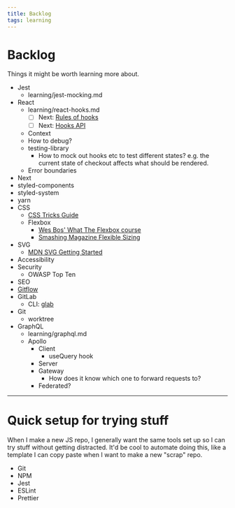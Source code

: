 ```yaml
---
title: Backlog
tags: learning
---
```

# Backlog

Things it might be worth learning more about.

- Jest
  - learning/jest-mocking.md
- React
  - learning/react-hooks.md
    - [ ] Next: [Rules of hooks](https://reactjs.org/docs/hooks-rules.html)
    - [ ] Next: [Hooks API](https://reactjs.org/docs/hooks-reference.html)
  - Context
  - How to debug?
  - testing-library
    - How to mock out hooks etc to test different states? e.g. the current state of checkout affects what should be rendered.
  - Error boundaries
- Next
- styled-components
- styled-system
- yarn
- CSS
  - [CSS Tricks Guide](https://css-tricks.com/snippets/css/a-guide-to-flexbox/)
  - Flexbox
    - [Wes Bos' What The Flexbox course](flexbox.io)
    - [Smashing Magazine Flexible Sizing](https://www.smashingmagazine.com/2018/09/flexbox-sizing-flexible-box/)
- SVG
  - [MDN SVG Getting Started](https://developer.mozilla.org/en-US/docs/Web/SVG/Tutorial/Getting_Started)
- Accessibility
- Security
  - OWASP Top Ten
- SEO
- [Gitflow](https://www.atlassian.com/git/tutorials/comparing-workflows/gitflow-workflow)
- GitLab
  - CLI: [glab](https://dev.to/profclems/take-gitlab-to-the-command-line-1ccl)
- Git
  - worktree
- GraphQL
  - learning/graphql.md
  - Apollo
    - Client
      - useQuery hook
    - Server
    - Gateway
      - How does it know which one to forward requests to?
    - Federated?
---

# Quick setup for trying stuff

When I make a new JS repo, I generally want the same tools set up so I can try stuff without getting distracted. It'd be cool to automate doing this, like a template I can copy paste when I want to make a new "scrap" repo.

- Git
- NPM
- Jest
- ESLint
- Prettier
